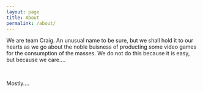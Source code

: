 ```yaml
---
layout: page
title: About
permalink: /about/
---
```


<!-- <amp-img width="600" height="300" layout="responsive" src="http://lorempixel.com/600/300/sports"></amp-img> -->

<p>We are team Craig. An unusual name to be sure, but we shall hold it to our hearts as we go about the noble buisness of producting some video games for the consumption of the masses. We do not do this because it is easy, but because we care....<p/>
<br/>
<p>Mostly....<p/>
